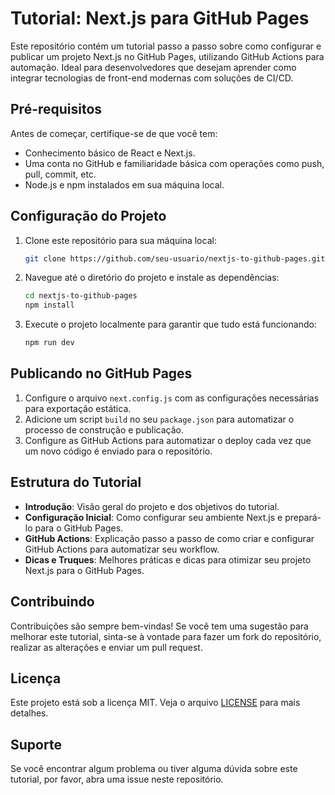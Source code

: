 # Tutorial: Next.js para GitHub Pages

Este repositório contém um tutorial passo a passo sobre como configurar e publicar um projeto Next.js no GitHub Pages, utilizando GitHub Actions para automação. Ideal para desenvolvedores que desejam aprender como integrar tecnologias de front-end modernas com soluções de CI/CD.

## Pré-requisitos

Antes de começar, certifique-se de que você tem:

- Conhecimento básico de React e Next.js.
- Uma conta no GitHub e familiaridade básica com operações como push, pull, commit, etc.
- Node.js e npm instalados em sua máquina local.

## Configuração do Projeto

1. Clone este repositório para sua máquina local:
   ```bash
   git clone https://github.com/seu-usuario/nextjs-to-github-pages.git
   ```

2. Navegue até o diretório do projeto e instale as dependências:
   ```bash
   cd nextjs-to-github-pages
   npm install
   ```

3. Execute o projeto localmente para garantir que tudo está funcionando:
   ```bash
   npm run dev
   ```

## Publicando no GitHub Pages

1. Configure o arquivo `next.config.js` com as configurações necessárias para exportação estática.
2. Adicione um script `build` no seu `package.json` para automatizar o processo de construção e publicação.
3. Configure as GitHub Actions para automatizar o deploy cada vez que um novo código é enviado para o repositório.

## Estrutura do Tutorial

- **Introdução**: Visão geral do projeto e dos objetivos do tutorial.
- **Configuração Inicial**: Como configurar seu ambiente Next.js e prepará-lo para o GitHub Pages.
- **GitHub Actions**: Explicação passo a passo de como criar e configurar GitHub Actions para automatizar seu workflow.
- **Dicas e Truques**: Melhores práticas e dicas para otimizar seu projeto Next.js para o GitHub Pages.

## Contribuindo

Contribuições são sempre bem-vindas! Se você tem uma sugestão para melhorar este tutorial, sinta-se à vontade para fazer um fork do repositório, realizar as alterações e enviar um pull request.

## Licença

Este projeto está sob a licença MIT. Veja o arquivo [LICENSE](LICENSE) para mais detalhes.

## Suporte

Se você encontrar algum problema ou tiver alguma dúvida sobre este tutorial, por favor, abra uma issue neste repositório.
